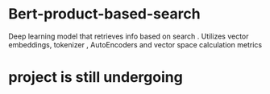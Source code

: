 # Bert-product-based-search
Deep learning model that retrieves info based on search . Utilizes vector embeddings, tokenizer , AutoEncoders and vector space calculation metrics

# project is still undergoing

